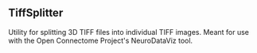 ## TiffSplitter

Utility for splitting 3D TIFF files into individual TIFF images.
Meant for use with the Open Connectome Project's NeuroDataViz tool.